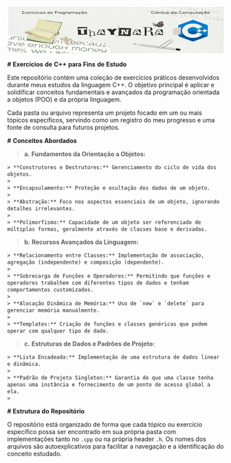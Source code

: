 <img src="./cabecalho.png"
style="width:5.36111in;height:1.12489in" />

**\#** **Exercícios** **de** **C++** **para** **Fins** **de** **Estudo**

Este repositório contém uma coleção de exercícios práticos desenvolvidos durante meus estudos da linguagem C++. O objetivo principal é aplicar e solidificar conceitos fundamentais e avançados da programação orientada a objetos (POO) e da própria linguagem.

Cada pasta ou arquivo representa um projeto focado em um ou mais tópicos específicos, servindo como um registro do meu progresso e uma fonte de consulta para futuros projetos.

**\#** **Conceitos** **Abordados**

> **a.** **Fundamentos da Orientação a Objetos:**
>
    > **Construtores e Destrutores:** Gerenciamento do ciclo de vida dos objetos.
    >
    > **Encapsulamento:** Proteção e ocultação dos dados de um objeto.
    >
    > **Abstração:** Foco nos aspectos essenciais de um objeto, ignorando detalhes irrelevantes.
    >
    > **Polimorfismo:** Capacidade de um objeto ser referenciado de múltiplas formas, geralmente através de classes base e derivadas.
>
> **b.** **Recursos Avançados da Linguagem:**
>
    > **Relacionamento entre Classes:** Implementação de associação, agregação (independente) e composição (dependente).
    >
    > **Sobrecarga de Funções e Operadores:** Permitindo que funções e operadores trabalhem com diferentes tipos de dados e tenham comportamentos customizados.
    >
    > **Alocação Dinâmica de Memória:** Uso de `new` e `delete` para gerenciar memória manualmente.
    >
    > **Templates:** Criação de funções e classes genéricas que podem operar com qualquer tipo de dado.
>
>**c.** **Estruturas de Dados e Padrões de Projeto:**
>
    > **Lista Encadeada:** Implementação de uma estrutura de dados linear e dinâmica.
    >
    > **Padrão de Projeto Singleton:** Garantia de que uma classe tenha apenas uma instância e fornecimento de um ponto de acesso global a ela.
    >

**\#** **Estrutura** **do** **Repositório**

O repositório está organizado de forma que cada tópico ou exercício específico possa ser encontrado em sua própria pasta com implementações tanto no `.cpp` ou na própria header `.h`. Os nomes dos arquivos são autoexplicativos para facilitar a navegação e a identificação do conceito estudado.